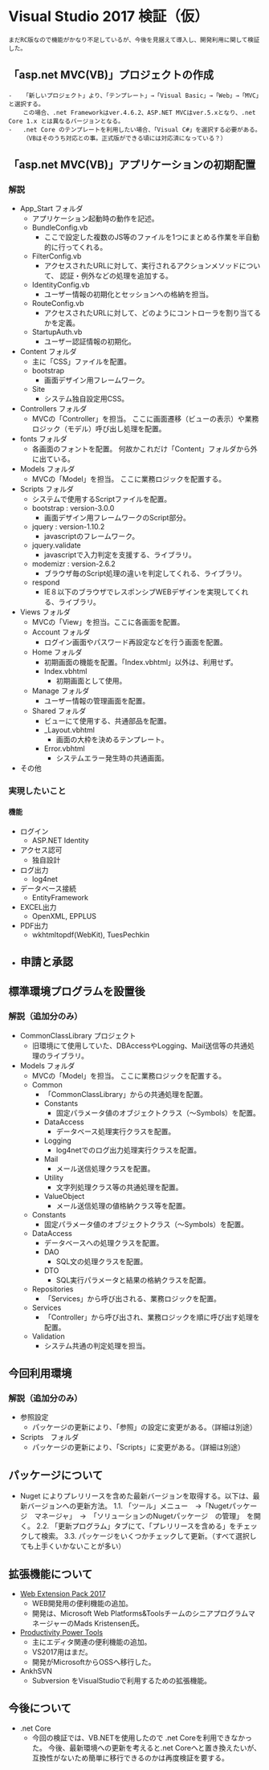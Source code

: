 # Visual Studio 2017 検証（仮）
	まだRC版なので機能がかなり不足しているが、今後を見据えて導入し、開発利用に関して検証した。
## 「asp.net MVC(VB)」プロジェクトの作成
	-	「新しいプロジェクト」より、「テンプレート」→「Visual Basic」→「Web」→「MVC」と選択する。
		この場合、.net Frameworkはver.4.6.2、ASP.NET MVCはver.5.xとなり、.net Core 1.x とは異なるバージョンとなる。
	-	.net Core のテンプレートを利用したい場合、「Visual C#」を選択する必要がある。
		（VBはそのうち対応との事。正式版ができる頃には対応済になっている？）

## 「asp.net MVC(VB)」アプリケーションの初期配置
### 解説
*	App_Start フォルダ
	-	アプリケーション起動時の動作を記述。
	+	BundleConfig.vb
		-	ここで設定した複数のJS等のファイルを1つにまとめる作業を半自動的に行ってくれる。
	+	FilterConfig.vb
		-	アクセスされたURLに対して、実行されるアクションメソッドについて、
			認証・例外などの処理を追加する。
	+	IdentityConfig.vb
		-	ユーザー情報の初期化とセッションへの格納を担当。
	+	RouteConfig.vb
		-	アクセスされたURLに対して、どのようにコントローラを割り当てるかを定義。
	+	StartupAuth.vb
		-	ユーザー認証情報の初期化。
*	Content フォルダ
	-	主に「CSS」ファイルを配置。
	+	bootstrap
		-	画面デザイン用フレームワーク。
	+	Site
		-	システム独自設定用CSS。
*	Controllers フォルダ
	-	MVCの「Controller」を担当。
		ここに画面遷移（ビューの表示）や業務ロジック（モデル）呼び出し処理を配置。
*	fonts フォルダ
	-	各画面のフォントを配置。
		何故かこれだけ「Content」フォルダから外に出ている。
*	Models フォルダ
	-	MVCの「Model」を担当。
		ここに業務ロジックを配置する。
*	Scripts フォルダ
	-	システムで使用するScriptファイルを配置。
	+	bootstrap : version-3.0.0
		-	画面デザイン用フレームワークのScript部分。
	+	jquery : version-1.10.2
		-	javascriptのフレームワーク。
	+	jquery.validate
		-	javascriptで入力判定を支援する、ライブラリ。
	+	modemizr : version-2.6.2
		-	ブラウザ毎のScript処理の違いを判定してくれる、ライブラリ。
	+	respond
		-	IE８以下のブラウザでレスポンシブWEBデザインを実現してくれる、ライブラリ。
*	Views フォルダ
	-	MVCの「View」を担当。ここに各画面を配置。
	*	Account フォルダ
		-	ログイン画面やパスワード再設定などを行う画面を配置。
	*	Home フォルダ
		-	初期画面の機能を配置。「Index.vbhtml」以外は、利用せず。
		+	Index.vbhtml
			-	初期画面として使用。
	*	Manage フォルダ
		-	ユーザー情報の管理画面を配置。
	*	Shared フォルダ
		-	ビューにて使用する、共通部品を配置。
		+	_Layout.vbhtml
			-	画面の大枠を決めるテンプレート。
		+	Error.vbhtml
			-	システムエラー発生時の共通画面。
*	その他
### 実現したいこと
#### 機能
* ログイン
	- ASP.NET Identity
* アクセス認可
	- 独自設計
* ログ出力
	- log4net
* データベース接続
	- EntityFramework
* EXCEL出力
	- OpenXML, EPPLUS
* PDF出力
	- wkhtmltopdf(WebKit), TuesPechkin
* 申請と承認
	- 

## 標準環境プログラムを設置後
### 解説（追加分のみ）
*	CommonClassLibrary プロジェクト
	-	旧環境にて使用していた、DBAccessやLogging、Mail送信等の共通処理のライブラリ。
*	Models フォルダ
	-	MVCの「Model」を担当。
		ここに業務ロジックを配置する。
	+	Common
		-	「CommonClassLibrary」からの共通処理を配置。
		+	Constants
			-	固定パラメータ値のオブジェクトクラス（～Symbols）を配置。
		+	DataAccess
			-	データベース処理実行クラスを配置。
		+	Logging
			-	log4netでのログ出力処理実行クラスを配置。
		+	Mail
			-	メール送信処理クラスを配置。
		+	Utility
			-	文字列処理クラス等の共通処理を配置。
		+	ValueObject
			-	メール送信処理の値格納クラス等を配置。
	+	Constants
		-	固定パラメータ値のオブジェクトクラス（～Symbols）を配置。
	+	DataAccess
		-	データベースへの処理クラスを配置。
		+	DAO
			-	SQL文の処理クラスを配置。
		+	DTO
			-	SQL実行パラメータと結果の格納クラスを配置。
	+	Repositories
		-	「Services」から呼び出される、業務ロジックを配置。
	+	Services
		-	「Controller」から呼び出され、業務ロジックを順に呼び出す処理を配置。
	+	Validation
		-	システム共通の判定処理を担当。

## 今回利用環境
### 解説（追加分のみ）
*	参照設定
	-	パッケージの更新により、「参照」の設定に変更がある。（詳細は別途）
*	Scripts　フォルダ
	-	パッケージの更新により、「Scripts」に変更がある。（詳細は別途）

## パッケージについて
*	Nuget によりプレリリースを含めた最新バージョンを取得する。以下は、最新バージョンへの更新方法。
	1.1.	「ツール」メニュー　→「Nugetパッケージ　マネージャ」　→　「ソリューションのNugetパッケージ　の管理」　を開く。
	2.2.	「更新プログラム」タブにて、「プレリリースを含める」をチェックして検索。
	3.3.	パッケージをいくつかチェックして更新。（すべて選択しても上手くいかないことが多い）


## 拡張機能について
*	[Web Extension Pack 2017](https://marketplace.visualstudio.com/items?itemName=MadsKristensen.WebExtensionPack2017)
	-	WEB開発用の便利機能の追加。
	-	開発は、Microsoft Web Platforms&ToolsチームのシニアプログラムマネージャーのMads Kristensen氏。
*	[Productivity Power Tools](http://forest.watch.impress.co.jp/docs/news/749356.html)
	-	主にエディタ関連の便利機能の追加。
	-	VS2017用はまだ。
	-	開発がMicrosoftからOSSへ移行した。
*	AnkhSVN
	-	Subversion をVisualStudioで利用するための拡張機能。


## 今後について
*	.net Core
	-	今回の検証では、VB.NETを使用したので .net Coreを利用できなかった。
		今後、最新環境への更新を考えると.net Coreへと置き換えたいが、互換性がないため簡単に移行できるのかは再度検証を要する。
